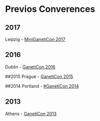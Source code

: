 # Previos Converences

## 2017
Leipzig - [MiniGanetiCon 2017](https://github.com/ge-fa/ganeti-presentations/tree/master/2017/GanetiCon)  

## 2016
Dublin - [GanetiCon 2016](https://sites.google.com/site/ganeticon/)  

##2015
Prague - [GanetiCon 2015](https://sites.google.com/site/ganeticon/home/ganeticon2015)  

##2014
Portland - [#GanetiCon 2014](https://sites.google.com/site/ganeticon/home/ganeticon2014?pli=1)  

## 2013
Athens - [GanetiCon 2013](https://sites.google.com/site/ganeticon/home/ganeticon2013)  
